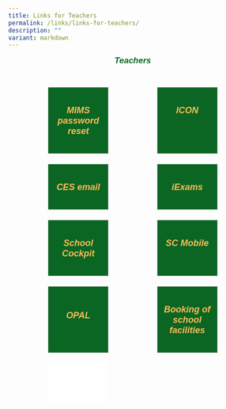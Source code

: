 ```yaml
---
title: Links for Teachers
permalink: /links/links-for-teachers/
description: ""
variant: markdown
---
```

<div style="padding:70px;margin-top:-100px;max-width:100%">
<h6 style="color:#0B6623;font-family:sans-serif;font-weight:bold;margin-top:30px;text-align:center;"><strong style="font-family:sans-serif;font-size:17px;color:#0B6623;">Teachers</strong></h6>

<div style="display:flex;flex-wrap: wrap; justify-content: space-between;">
	
<div style="flex: 1;border: 1px solid #ccc; padding: 10px 10px; display: flex; flex-direction: column;width:100%;gap: 10px;margin: 10px; background-color:white;background-color: #0B6623;flex: 0 0 calc(33.33% - 20px);" class="box"> 
	<div style="flex: 1;" class="content"> 
		<h5 style="text-align:center;padding-top:7px;"><a href="https://portal.mims.moe.gov.sg/" style="color:#FDBC58;font-family:sans-serif;font-weight:bold;font-size:18px;text-align:center;text-decoration: none;">MIMS password reset</a></h5> 
	</div> 
</div>

<div style="flex: 1;border: 1px solid #ccc; padding: 10px 10px; display: flex; flex-direction: column;width:100%;gap: 10px;margin: 10px; background-color:white;background-color: #0B6623;flex: 0 0 calc(33.33% - 20px);" class="box"> 
	<div style="flex: 1;" class="content"> 
		<h5 style="text-align:center;padding-top:7px;"><a href="http://icon.moe.edu.sg/" style="color:#FDBC58;font-family:sans-serif;font-weight:bold;font-size:18px;text-align:center;text-decoration: none;">ICON</a></h5>  
	</div> 
</div>

	
<div style="flex: 1;border: 1px solid #ccc; padding: 10px 10px; display: flex; flex-direction: column;width:100%;gap: 10px;margin: 10px; background-color:white;background-color: #0B6623;flex: 0 0 calc(33.33% - 20px);" class="box"> 
	<div style="flex: 1;" class="content"> 
		<h5 style="text-align:center;padding-top:7px;"><a href="https://schools.gov.sg/owa/" style="color:#FDBC58;font-family:sans-serif;font-weight:bold;font-size:18px;text-decoration: none;">CES email</a></h5>  
	</div> 
</div>

<div style="flex: 1;border: 1px solid #ccc; padding: 10px 10px; display: flex; flex-direction: column;width:100%;gap: 10px;margin: 10px; background-color:white;background-color: #0B6623;flex: 0 0 calc(33.33% - 20px);" class="box"> 
	<div style="flex: 1;" class="content"> 
		<h5 style="text-align:center;padding-top:7px;"><a href="https://iexams.seab.gov.sg/" style="color:#FDBC58;font-family:sans-serif;font-weight:bold;font-size:18px;text-decoration: none;">iExams</a>  
	</h5></div> 
</div>
	
<div style="flex: 1;border: 1px solid #ccc; padding: 10px 10px; display: flex; flex-direction: column;width:100%;gap: 10px;margin: 10px; background-color:white;background-color: #0B6623;flex: 0 0 calc(33.33% - 20px);" class="box"> 
	<div style="flex: 1;" class="content"> 
		<h5 style="text-align:center;padding-top:7px;"><a href="https://schoolcockpit.moe.gov.sg/" style="color:#FDBC58;font-family:sans-serif;font-weight:bold;font-size:18px;text-decoration: none;">School Cockpit</a>
		</h5>  
	</div> 
</div>
	
<div style="flex: 1;border: 1px solid #ccc; padding: 10px 10px; display: flex; flex-direction: column;width:100%;gap: 10px;margin: 10px; background-color:white;background-color: #0B6623;flex: 0 0 calc(33.33% - 20px);" class="box"> 
	<div style="flex: 1;" class="content"> 
		<h5 style="text-align:center;padding-top:7px;"><a href="https://scmobile.moe.edu.sg/" style="color:#FDBC58;font-family:sans-serif;font-weight:bold;font-size:18px;text-decoration: none;">SC Mobile</a>
		</h5>  
	</div> 
</div>
	
<div style="flex: 1;border: 1px solid #ccc; padding: 10px 10px; display: flex; flex-direction: column;width:100%;gap: 10px;margin: 10px; background-color:white;background-color: #0B6623;flex: 0 0 calc(33.33% - 20px);" class="box"> 
	<div style="flex: 1;" class="content"> 
		<h5 style="text-align:center;padding-top:19px;"><a href="https://idm.opal2.moe.edu.sg/" style="color:#FDBC58;font-family:sans-serif;font-weight:bold;font-size:18px;text-decoration: none;">OPAL</a>
		</h5>  
	</div> 
</div>

<div style="flex: 1;border: 1px solid #ccc; padding: 10px 10px; display: flex; flex-direction: column;width:100%;gap: 10px;margin: 10px; background-color:white;background-color: #0B6623;flex: 0 0 calc(33.33% - 20px);" class="box"> 
	<div style="flex: 1;" class="content"> 
		<h5 style="text-align:center;padding-top:7px;"><a href="https://rbs.avero-tech.com/" style="color:#FDBC58;font-family:sans-serif;font-weight:bold;font-size:18px;text-decoration: none;">Booking of school facilities</a>
		</h5>  
	</div> 
</div>
	
<div style="flex: 1;padding: 40px 10px; display: flex; flex-direction: column;width:100%;gap: 10px;margin: 10px; background-color:white;flex: 0 0 calc(33.33% - 20px);" class="box"> 
	<div style="flex: 1;" class="content"> 
	</div> 
</div>

</div>
</div>